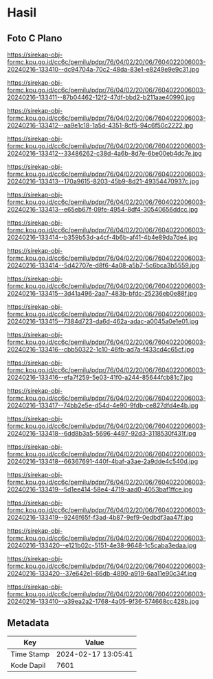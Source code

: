 # Hasil

## Foto C Plano

https://sirekap-obj-formc.kpu.go.id/cc6c/pemilu/pdpr/76/04/02/20/06/7604022006003-20240216-133410--dc94704a-70c2-48da-83e1-e8249e9e9c31.jpg

https://sirekap-obj-formc.kpu.go.id/cc6c/pemilu/pdpr/76/04/02/20/06/7604022006003-20240216-133411--87b04462-12f2-47df-bbd2-b211aae40990.jpg

https://sirekap-obj-formc.kpu.go.id/cc6c/pemilu/pdpr/76/04/02/20/06/7604022006003-20240216-133412--aa9e1c18-1a5d-4351-8cf5-94c6f50c2222.jpg

https://sirekap-obj-formc.kpu.go.id/cc6c/pemilu/pdpr/76/04/02/20/06/7604022006003-20240216-133412--33486262-c38d-4a6b-8d7e-6be00eb4dc7e.jpg

https://sirekap-obj-formc.kpu.go.id/cc6c/pemilu/pdpr/76/04/02/20/06/7604022006003-20240216-133413--170a9615-8203-45b9-8d21-49354470937c.jpg

https://sirekap-obj-formc.kpu.go.id/cc6c/pemilu/pdpr/76/04/02/20/06/7604022006003-20240216-133413--e65eb67f-09fe-4954-8df4-30540656ddcc.jpg

https://sirekap-obj-formc.kpu.go.id/cc6c/pemilu/pdpr/76/04/02/20/06/7604022006003-20240216-133414--b359b53d-a4cf-4b6b-af41-4b4e89da7de4.jpg

https://sirekap-obj-formc.kpu.go.id/cc6c/pemilu/pdpr/76/04/02/20/06/7604022006003-20240216-133414--5d42707e-d8f6-4a08-a5b7-5c6bca3b5559.jpg

https://sirekap-obj-formc.kpu.go.id/cc6c/pemilu/pdpr/76/04/02/20/06/7604022006003-20240216-133415--3d41a496-2aa7-483b-bfdc-25236eb0e88f.jpg

https://sirekap-obj-formc.kpu.go.id/cc6c/pemilu/pdpr/76/04/02/20/06/7604022006003-20240216-133415--7384d723-da6d-462a-adac-a0045a0e1e01.jpg

https://sirekap-obj-formc.kpu.go.id/cc6c/pemilu/pdpr/76/04/02/20/06/7604022006003-20240216-133416--cbb50322-1c10-46fb-ad7a-f433cd4c65cf.jpg

https://sirekap-obj-formc.kpu.go.id/cc6c/pemilu/pdpr/76/04/02/20/06/7604022006003-20240216-133416--efa7f259-5e03-41f0-a244-85644fcb81c7.jpg

https://sirekap-obj-formc.kpu.go.id/cc6c/pemilu/pdpr/76/04/02/20/06/7604022006003-20240216-133417--74bb2e5e-d54d-4e90-9fdb-ce827dfd4e4b.jpg

https://sirekap-obj-formc.kpu.go.id/cc6c/pemilu/pdpr/76/04/02/20/06/7604022006003-20240216-133418--6dd8b3a5-5696-4497-92d3-3118530f431f.jpg

https://sirekap-obj-formc.kpu.go.id/cc6c/pemilu/pdpr/76/04/02/20/06/7604022006003-20240216-133418--66367691-440f-4baf-a3ae-2a9dde4c540d.jpg

https://sirekap-obj-formc.kpu.go.id/cc6c/pemilu/pdpr/76/04/02/20/06/7604022006003-20240216-133419--5d1ee414-58e4-4719-aad0-4053baf1ffce.jpg

https://sirekap-obj-formc.kpu.go.id/cc6c/pemilu/pdpr/76/04/02/20/06/7604022006003-20240216-133419--9246f65f-f3ad-4b87-9ef9-0edbdf3aa47f.jpg

https://sirekap-obj-formc.kpu.go.id/cc6c/pemilu/pdpr/76/04/02/20/06/7604022006003-20240216-133420--e121b02c-5151-4e38-9648-1c5caba3edaa.jpg

https://sirekap-obj-formc.kpu.go.id/cc6c/pemilu/pdpr/76/04/02/20/06/7604022006003-20240216-133420--37e642e1-66db-4890-a919-6aa11e90c34f.jpg

https://sirekap-obj-formc.kpu.go.id/cc6c/pemilu/pdpr/76/04/02/20/06/7604022006003-20240216-133410--a39ea2a2-1768-4a05-9f36-574668cc428b.jpg


## Metadata

| Key        | Value               |
| ---------- | ------------------- |
| Time Stamp | 2024-02-17 13:05:41 |
| Kode Dapil | 7601                |



